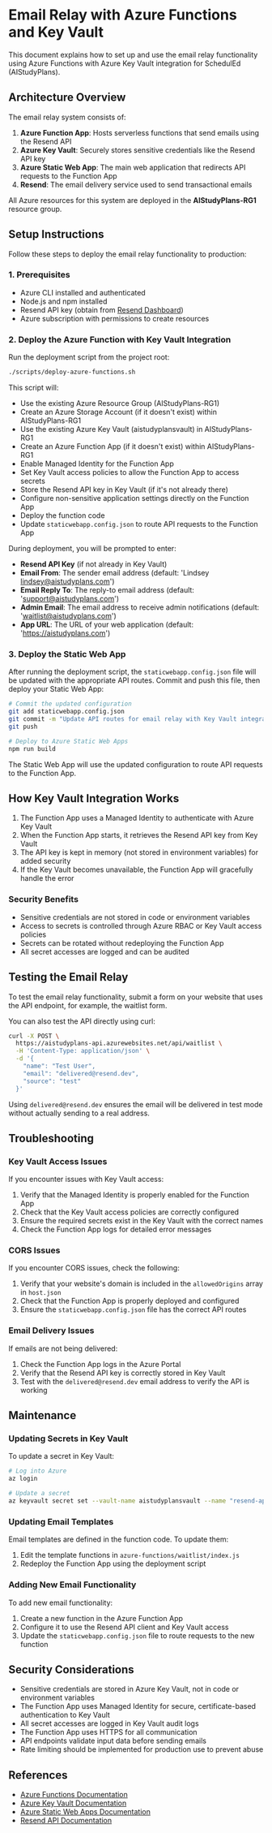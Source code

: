 # Email Relay with Azure Functions and Key Vault

This document explains how to set up and use the email relay functionality using Azure Functions with Azure Key Vault integration for SchedulEd (AIStudyPlans).

## Architecture Overview

The email relay system consists of:

1. **Azure Function App**: Hosts serverless functions that send emails using the Resend API
2. **Azure Key Vault**: Securely stores sensitive credentials like the Resend API key
3. **Azure Static Web App**: The main web application that redirects API requests to the Function App
4. **Resend**: The email delivery service used to send transactional emails

All Azure resources for this system are deployed in the **AIStudyPlans-RG1** resource group.

## Setup Instructions

Follow these steps to deploy the email relay functionality to production:

### 1. Prerequisites

- Azure CLI installed and authenticated
- Node.js and npm installed
- Resend API key (obtain from [Resend Dashboard](https://resend.com))
- Azure subscription with permissions to create resources

### 2. Deploy the Azure Function with Key Vault Integration

Run the deployment script from the project root:

```bash
./scripts/deploy-azure-functions.sh
```

This script will:
- Use the existing Azure Resource Group (AIStudyPlans-RG1)
- Create an Azure Storage Account (if it doesn't exist) within AIStudyPlans-RG1
- Use the existing Azure Key Vault (aistudyplansvault) in AIStudyPlans-RG1
- Create an Azure Function App (if it doesn't exist) within AIStudyPlans-RG1
- Enable Managed Identity for the Function App
- Set Key Vault access policies to allow the Function App to access secrets
- Store the Resend API key in Key Vault (if it's not already there)
- Configure non-sensitive application settings directly on the Function App
- Deploy the function code
- Update `staticwebapp.config.json` to route API requests to the Function App

During deployment, you will be prompted to enter:
- **Resend API Key** (if not already in Key Vault)
- **Email From**: The sender email address (default: 'Lindsey <lindsey@aistudyplans.com>')
- **Email Reply To**: The reply-to email address (default: 'support@aistudyplans.com')
- **Admin Email**: The email address to receive admin notifications (default: 'waitlist@aistudyplans.com')
- **App URL**: The URL of your web application (default: 'https://aistudyplans.com')

### 3. Deploy the Static Web App

After running the deployment script, the `staticwebapp.config.json` file will be updated with the appropriate API routes. Commit and push this file, then deploy your Static Web App:

```bash
# Commit the updated configuration
git add staticwebapp.config.json
git commit -m "Update API routes for email relay with Key Vault integration"
git push

# Deploy to Azure Static Web Apps
npm run build
```

The Static Web App will use the updated configuration to route API requests to the Function App.

## How Key Vault Integration Works

1. The Function App uses a Managed Identity to authenticate with Azure Key Vault
2. When the Function App starts, it retrieves the Resend API key from Key Vault
3. The API key is kept in memory (not stored in environment variables) for added security
4. If the Key Vault becomes unavailable, the Function App will gracefully handle the error

### Security Benefits

- Sensitive credentials are not stored in code or environment variables
- Access to secrets is controlled through Azure RBAC or Key Vault access policies
- Secrets can be rotated without redeploying the Function App
- All secret accesses are logged and can be audited

## Testing the Email Relay

To test the email relay functionality, submit a form on your website that uses the API endpoint, for example, the waitlist form.

You can also test the API directly using curl:

```bash
curl -X POST \
  https://aistudyplans-api.azurewebsites.net/api/waitlist \
  -H 'Content-Type: application/json' \
  -d '{
    "name": "Test User",
    "email": "delivered@resend.dev",
    "source": "test"
  }'
```

Using `delivered@resend.dev` ensures the email will be delivered in test mode without actually sending to a real address.

## Troubleshooting

### Key Vault Access Issues

If you encounter issues with Key Vault access:

1. Verify that the Managed Identity is properly enabled for the Function App
2. Check that the Key Vault access policies are correctly configured
3. Ensure the required secrets exist in the Key Vault with the correct names
4. Check the Function App logs for detailed error messages

### CORS Issues

If you encounter CORS issues, check the following:

1. Verify that your website's domain is included in the `allowedOrigins` array in `host.json`
2. Check that the Function App is properly deployed and configured
3. Ensure the `staticwebapp.config.json` file has the correct API routes

### Email Delivery Issues

If emails are not being delivered:

1. Check the Function App logs in the Azure Portal
2. Verify that the Resend API key is correctly stored in Key Vault
3. Test with the `delivered@resend.dev` email address to verify the API is working

## Maintenance

### Updating Secrets in Key Vault

To update a secret in Key Vault:

```bash
# Log into Azure
az login

# Update a secret
az keyvault secret set --vault-name aistudyplansvault --name "resend-api-key" --value "new-api-key-value"
```

### Updating Email Templates

Email templates are defined in the function code. To update them:

1. Edit the template functions in `azure-functions/waitlist/index.js`
2. Redeploy the Function App using the deployment script

### Adding New Email Functionality

To add new email functionality:

1. Create a new function in the Azure Function App
2. Configure it to use the Resend API client and Key Vault access
3. Update the `staticwebapp.config.json` file to route requests to the new function

## Security Considerations

- Sensitive credentials are stored in Azure Key Vault, not in code or environment variables
- The Function App uses Managed Identity for secure, certificate-based authentication to Key Vault
- All secret accesses are logged in Key Vault audit logs
- The Function App uses HTTPS for all communication
- API endpoints validate input data before sending emails
- Rate limiting should be implemented for production use to prevent abuse

## References

- [Azure Functions Documentation](https://docs.microsoft.com/en-us/azure/azure-functions/)
- [Azure Key Vault Documentation](https://docs.microsoft.com/en-us/azure/key-vault/)
- [Azure Static Web Apps Documentation](https://docs.microsoft.com/en-us/azure/static-web-apps/)
- [Resend API Documentation](https://resend.com/docs/api-reference/introduction) 